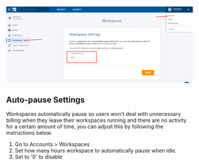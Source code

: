 ![](../assets/img/workspace-settings.png)

## Auto-pause Settings
Workspaces automatically pause so users won't deal with unnecessary billing when they leave their workspaces running and there are no activity for a certain amount of time, you can adjust this by following the instructions below.

1. Go to Accounts > Workspaces
2. Set how many hours workspace to automatically pause when idle.
3. Set to '0' to disable